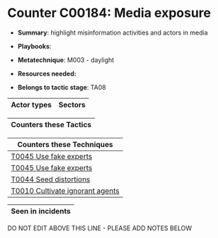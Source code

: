 # Counter C00184: Media exposure

* **Summary**: highlight misinformation activities and actors in media

* **Playbooks**: 

* **Metatechnique**: M003 - daylight

* **Resources needed:** 

* **Belongs to tactic stage**: TA08


| Actor types | Sectors |
| ----------- | ------- |



| Counters these Tactics |
| ---------------------- |



| Counters these Techniques |
| ------------------------- |
| [T0045 Use fake experts](../../generated_pages/techniques/T0045.md) |
| [T0045 Use fake experts](../../generated_pages/techniques/T0045.md) |
| [T0044 Seed distortions](../../generated_pages/techniques/T0044.md) |
| [T0010 Cultivate ignorant agents](../../generated_pages/techniques/T0010.md) |



| Seen in incidents |
| ----------------- |


DO NOT EDIT ABOVE THIS LINE - PLEASE ADD NOTES BELOW